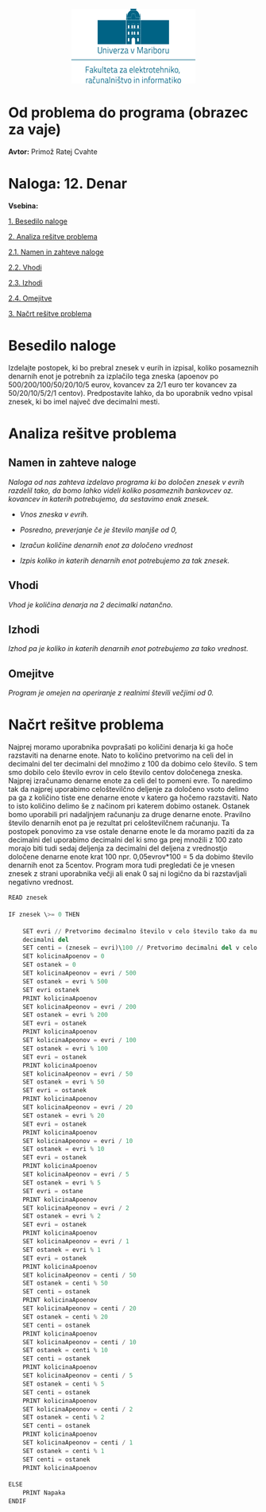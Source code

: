 <p align="center">
  <img width="250" height="150" src="media/feri_logo.png" />
</p>

# Od problema do programa (obrazec za vaje)

**Avtor:** Primož Ratej Cvahte

# **Naloga:** 12. Denar

**Vsebina:**

[1. Besedilo naloge](#besedilo-naloge)

[2. Analiza rešitve problema](#_Toc433735415)

[2.1. Namen in zahteve naloge](#_Toc433735416)

[2.2. Vhodi](#_Toc433735417)

[2.3. Izhodi](#izhodi)

[2.4. Omejitve](#omejitve)

[3. Načrt rešitve problema](#_Toc433735420)

# Besedilo naloge

Izdelajte postopek, ki bo prebral znesek v eurih in izpisal, koliko posameznih
denarnih enot je potrebnih za izplačilo tega zneska (apoenov po
500/200/100/50/20/10/5 eurov, kovancev za 2/1 euro ter kovancev za
50/20/10/5/2/1 centov). Predpostavite lahko, da bo uporabnik vedno vpisal
znesek, ki bo imel največ dve decimalni mesti.

# Analiza rešitve problema

## Namen in zahteve naloge

*Naloga od nas zahteva izdelavo programa ki bo določen znesek v evrih razdelil
tako, da bomo lahko videli koliko posameznih bankovcev oz. kovancev in katerih
potrebujemo, da sestavimo enak znesek.*

-   *Vnos zneska v evrih.*

-   *Posredno, preverjanje če je število manjše od 0,*

-   *Izračun količine denarnih enot za določeno vrednost*

-   *Izpis koliko in katerih denarnih enot potrebujemo za tak znesek.*

## Vhodi

*Vhod je količina denarja na 2 decimalki natančno.*

## Izhodi

*Izhod pa je koliko in katerih denarnih enot potrebujemo za tako vrednost.*

## Omejitve

*Program je omejen na operiranje z realnimi števili večjimi od 0.*

# Načrt rešitve problema

Najprej moramo uporabnika povprašati po količini denarja ki ga hoče razstaviti
na denarne enote. Nato to količino pretvorimo na celi del in decimalni del ter
decimalni del množimo z 100 da dobimo celo število. S tem smo dobilo celo
število evrov in celo število centov določenega zneska. Najprej izračunamo
denarne enote za celi del to pomeni evre. To naredimo tak da najprej uporabimo
celoštevilčno deljenje za določeno vsoto delimo pa ga z količino tiste ene
denarne enote v katero ga hočemo razstaviti. Nato to isto količino delimo še z
načinom pri katerem dobimo ostanek. Ostanek bomo uporabili pri nadaljnjem
računanju za druge denarne enote. Pravilno število denarnih enot pa je rezultat
pri celoštevilčnem računanju. Ta postopek ponovimo za vse ostale denarne enote
le da moramo paziti da za decimalni del uporabimo decimalni del ki smo ga prej
množili z 100 zato morajo biti tudi sedaj deljenja za decimalni del deljena z
vrednostjo določene denarne enote krat 100 npr. 0,05evrov\*100 = 5 da dobimo
število denarnih enot za 5centov. Program mora tudi pregledati če je vnesen
znesek z strani uporabnika večji ali enak 0 saj ni logično da bi razstavljali
negativno vrednost.

``` python
READ znesek

IF znesek \>= 0 THEN

	SET evri // Pretvorimo decimalno število v celo število tako da mu odrežemo
	decimalni del
	SET centi = (znesek – evri)\100 // Pretvorimo decimalni del v celo število
	SET kolicinaApoenov = 0
	SET ostanek = 0
	SET kolicinaApeonov = evri / 500
	SET ostanek = evri % 500
	SET evri ostanek
	PRINT kolicinaApoenov
	SET kolicinaApeonov = evri / 200
	SET ostanek = evri % 200
	SET evri = ostanek
	PRINT kolicinaApoenov
	SET kolicinaApeonov = evri / 100
	SET ostanek = evri % 100
	SET evri = ostanek
	PRINT kolicinaApoenov
	SET kolicinaApeonov = evri / 50
	SET ostanek = evri % 50
	SET evri = ostanek
	PRINT kolicinaApoenov
	SET kolicinaApeonov = evri / 20
	SET ostanek = evri % 20
	SET evri = ostanek
	PRINT kolicinaApoenov
	SET kolicinaApeonov = evri / 10
	SET ostanek = evri % 10
	SET evri = ostanek
	PRINT kolicinaApoenov
	SET kolicinaApeonov = evri / 5
	SET ostanek = evri % 5
	SET evri = ostane
	PRINT kolicinaApoenov
	SET kolicinaApeonov = evri / 2
	SET ostanek = evri % 2
	SET evri = ostanek
	PRINT kolicinaApoenov
	SET kolicinaApeonov = evri / 1
	SET ostanek = evri % 1
	SET evri = ostanek
	PRINT kolicinaApoenov
	SET kolicinaApeonov = centi / 50
	SET ostanek = centi % 50
	SET centi = ostanek
	PRINT kolicinaApoenov
	SET kolicinaApeonov = centi / 20
	SET ostanek = centi % 20
	SET centi = ostanek
	PRINT kolicinaApoenov
	SET kolicinaApeonov = centi / 10
	SET ostanek = centi % 10
	SET centi = ostanek
	PRINT kolicinaApoenov
	SET kolicinaApeonov = centi / 5
	SET ostanek = centi % 5
	SET centi = ostanek
	PRINT kolicinaApoenov
	SET kolicinaApeonov = centi / 2
	SET ostanek = centi % 2
	SET centi = ostanek
	PRINT kolicinaApoenov
	SET kolicinaApeonov = centi / 1
	SET ostanek = centi % 1
	SET centi = ostanek
	PRINT kolicinaApoenov

ELSE
	PRINT Napaka
ENDIF
```
